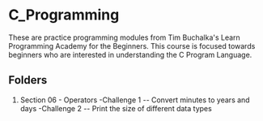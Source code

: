 # C_Programming

These are practice programming modules from Tim Buchalka's Learn Programming Academy for the Beginners. 
This course is focused towards beginners who are interested in understanding the C Program Language.

## Folders

1. Section 06 - Operators
-Challenge 1 -- Convert minutes to years and days
-Challenge 2 -- Print the size of different data types
  
